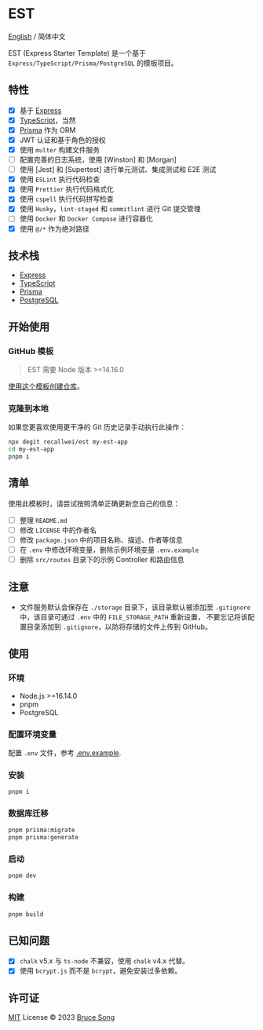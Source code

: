 # EST

[English](./README.md) / 简体中文

EST (Express Starter Template) 是一个基于 `Express/TypeScript/Prisma/PostgreSQL` 的模板项目。

## 特性

- [x] 基于 [Express](https://expressjs.com/)
- [x] [TypeScript](https://www.typescriptlang.org/)，当然
- [x] [Prisma](https://www.prisma.io/) 作为 ORM
- [x] JWT 认证和基于角色的授权
- [x] 使用 `multer` 构建文件服务
- [ ] 配置完善的日志系统，使用 [Winston] 和 [Morgan]
- [ ] 使用 [Jest] 和 [Supertest] 进行单元测试、集成测试和 E2E 测试
- [x] 使用 `ESLint` 执行代码检查
- [x] 使用 `Prettier` 执行代码格式化
- [x] 使用 `cspell` 执行代码拼写检查
- [x] 使用 `Husky`，`lint-staged` 和 `commitlint` 进行 Git 提交管理
- [ ] 使用 `Docker` 和 `Docker Compose` 进行容器化
- [x] 使用 `@/*` 作为绝对路径

## 技术栈

- [Express](https://expressjs.com/)
- [TypeScript](https://www.typescriptlang.org/)
- [Prisma](https://www.prisma.io/)
- [PostgreSQL](https://www.postgresql.org/)

## 开始使用

### GitHub 模板

> EST 需要 Node 版本 >=14.16.0

[使用这个模板创建仓库](https://github.com/recallwei/est/generate)。

### 克隆到本地

如果您更喜欢使用更干净的 Git 历史记录手动执行此操作：

```bash
npx degit recallwei/est my-est-app
cd my-est-app
pnpm i
```

## 清单

使用此模板时，请尝试按照清单正确更新您自己的信息：

- [ ] 整理 `README.md`
- [ ] 修改 `LICENSE` 中的作者名
- [ ] 修改 `package.json` 中的项目名称、描述、作者等信息
- [ ] 在 `.env` 中修改环境变量，删除示例环境变量 `.env.example`
- [ ] 删除 `src/routes` 目录下的示例 Controller 和路由信息

## 注意

- 文件服务默认会保存在 `./storage` 目录下，该目录默认被添加至 `.gitignore` 中，该目录可通过 `.env` 中的 `FILE_STORAGE_PATH` 重新设置，
  不要忘记将该配置目录添加到 `.gitignore`，以防将存储的文件上传到 GitHub。

## 使用

### 环境

- Node.js >=16.14.0
- pnpm
- PostgreSQL

### 配置环境变量

配置 `.env` 文件，参考 [.env.example](./.env.example).

### 安装

```bash
pnpm i
```

### 数据库迁移

```bash
pnpm prisma:migrate
pnpm prisma:generate
```

### 启动

```bash
pnpm dev
```

### 构建

```bash
pnpm build
```

## 已知问题

- [x] `chalk` v5.x 与 `ts-node` 不兼容，使用 `chalk` v4.x 代替。
- [x] 使用 `bcrypt.js` 而不是 `bcrypt`，避免安装过多依赖。

## 许可证

[MIT](/LICENSE) License &copy; 2023 [Bruce Song](https://github.com/recallwei)
